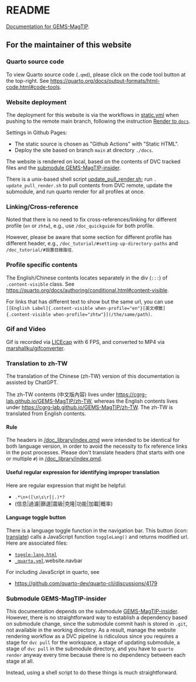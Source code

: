 # README

[Documentation for GEMS-MagTIP](https://cgrg-lab.github.io/GEMS-MagTIP/).


## For the maintainer of this website

### Quarto source code

To view Quarto source code (`.qmd`), please click on the code tool button at the top-right.
See https://quarto.org/docs/output-formats/html-code.html#code-tools. 

### Website deployment

The deployment for this website is via the workflows in [static.yml](.github/workflows/static.yml) when pushing to the remote main branch, following the instruction [Render to `docs`](https://quarto.org/docs/publishing/github-pages.html#render-to-docs).

Settings in Github Pages: 
- The static source is chosen as "Github Actions" with "Static HTML".
- Deploy the site based on branch `main` at directory `./docs`.

The website is rendered on local, based on the contents of DVC tracked files and the [submodule GEMS-MagTIP-insider](#Submodule-GEMS-MagTIP-insider).

There is a unix-based shell script [update_pull_render.sh](update_pull_render.sh); 
run `. update_pull_render.sh` to pull contents from DVC remote, update the submodule, and run quarto render for all profiles at once.

### Linking/Cross-reference

Noted that there is no need to fix cross-references/linking for different profile (`en` or `zhtw`), e.g., use `/doc_quickguide` for both profile.

However, please be aware that some section for different profile has different header, e.g., `/doc_tutorial/#setting-up-directory-paths` and `/doc_tutorial/#設置目錄路徑`.

### Profile specific contents

The English/Chinese contents locates separately in the div (`:::`) of `.content-visible` class. See https://quarto.org/docs/authoring/conditional.html#content-visible.

For links that has different text to show but the same url, you can use `[[English Label]{.content-visible when-profile="en"}[英文標籤]{.content-visible when-profile="zhtw"}](/the/same/path)`.

### Gif and Video

Gif is recorded via [LICEcap](https://www.cockos.com/licecap/) with 6 FPS, and converted to MP4 via [marshallku/gifconverter](https://github.com/marshallku/gifconverter).

### Translation to zh-TW

The translation of the Chinese (zh-TW) version of this documentation is assisted by ChatGPT.

The zh-TW contents (中文版內容) lives under https://cgrg-lab.github.io/GEMS-MagTIP/zh-TW, whereas 
the English contents lives under https://cgrg-lab.github.io/GEMS-MagTIP/zh-TW.
The zh-TW is translated from English contents.

#### Rule

The headers in [/doc_library/index.qmd](/doc_library/index.qmd) were intended to be identical for both language version, in order to avoid the necessity to fix reference links in the post processes.
Please don't translate headers (that starts with one or multiple `#`) in [/doc_library/index.qmd](/doc_library/index.qmd).

#### Useful regular expression for identifying improper translation

Here are regular expression that might be helpful: 

- ```.*\n+([\n\s\r]|.)*?```
- (信息|過濾|篩選|震級|克隆|功能|加載|概率)

#### Language toggle button

There is a language toggle function in the navigation bar.
This button (icon: [translate](https://icons.getbootstrap.com/icons/translate/)) calls a JavaScript function `toggleLang()` and returns modified url. 
Here are associated files:
- [`toggle-lang.html`](toggle-lang.html)
- [`_quarto.yml`](_quarto.yml).website.navbar

For including JavaScript in quarto, see
- https://github.com/quarto-dev/quarto-cli/discussions/4179

### Submodule GEMS-MagTIP-insider

This documentation depends on the submodule [GEMS-MagTIP-insider](https://github.com/okatsn/GEMS-MagTIP-insider.git). 
However, there is no straightforward way to establish a dependency based on submodule change, since the submodule commit hash is stored in `.git`, not available in the working directory.
As a result, manage the website rendering workflow as a DVC pipeline is ridiculous since you requires a stage for `dvc pull` for the workspace, a stage of updating submodule, a stage of `dvc pull` in the submodule directory, and you have to `quarto render` anyway every time because there is no dependency between each stage at all.

Instead, using a shell script to do these things is much straightforward.